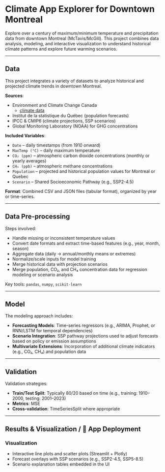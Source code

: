 # Climate App Explorer for Downtown Montreal

Explore over a century of maximum/minimum temperature and precipitation data from downtown Montreal (McTavis/McGill). This project combines data analysis, modeling, and interactive visualization to understand historical climate patterns and explore future warming scenarios.

---

## Data

This project integrates a variety of datasets to analyze historical and projected climate trends in downtown Montreal.

**Sources**:
- Environment and Climate Change Canada
  - [climate data](https://dd.weather.gc.ca/climate/observations/)
- Institut de la statistique du Québec (population forecasts)
- IPCC & CMIP6 (climate projections, SSP scenarios)
- Global Monitoring Laboratory (NOAA) for GHG concentrations

**Included Variables**:
- `Date` – daily timestamps (from 1910 onward)
- `MaxTemp (°C)` – daily maximum temperature
- `CO₂ (ppm)` – atmospheric carbon dioxide concentrations (monthly or yearly averages)
- `CH₄ (ppb)` – atmospheric methane concentrations
- `Population` – projected and historical population values for Montreal or Quebec
- `Scenario` – Shared Socioeconomic Pathway (e.g., SSP2-4.5)

**Format**: Combined CSV and JSON files (tabular format), organized by year or time-series.

---

## Data Pre-processing

Steps involved:
- Handle missing or inconsistent temperature values
- Convert date formats and extract time-based features (e.g., year, month, season)
- Aggregate data (daily → annual/monthly means or extremes)
- Normalize/scale inputs for model training
- Merge historical data with projection scenarios
- Merge population, CO₂, and CH₄ concentration data for regression modeling or scenario analysis

Key tools: `pandas`, `numpy`, `scikit-learn`

---

## Model

The modeling approach includes:
- **Forecasting Models**: Time-series regressors (e.g., ARIMA, Prophet, or RNN/LSTM for temporal dependencies)
- **Scenario Integration**: SSP pathway projections used to adjust forecasts based on policy or emission assumptions
- **Multivariate Extensions**: Incorporation of additional climate indicators (e.g., CO₂, CH₄) and population data

---

## Validation

Validation strategies:
- **Train/Test Split**: Typically 80/20 based on time (e.g., training: 1910–2000, testing: 2001–2023)
- **Metrics**: MSE
- **Cross-validation**: TimeSeriesSplit where appropriate

---

## Results & Visualization / 🚀 App Deployment

### Visualization
- Interactive line plots and scatter plots (Streamlit + Plotly)
- Forecast overlays with SSP scenarios (e.g., SSP2-4.5, SSP5-8.5)
- Scenario explanation tables embedded in the UI



